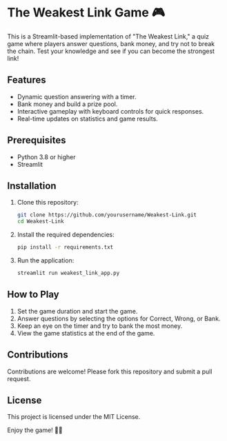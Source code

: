 
# The Weakest Link Game 🎮

This is a Streamlit-based implementation of "The Weakest Link," a quiz game where players answer questions, bank money, 
and try not to break the chain. Test your knowledge and see if you can become the strongest link!

## Features
- Dynamic question answering with a timer.
- Bank money and build a prize pool.
- Interactive gameplay with keyboard controls for quick responses.
- Real-time updates on statistics and game results.

## Prerequisites
- Python 3.8 or higher
- Streamlit

## Installation
1. Clone this repository:
   ```bash
   git clone https://github.com/yourusername/Weakest-Link.git
   cd Weakest-Link
   ```
2. Install the required dependencies:
   ```bash
   pip install -r requirements.txt
   ```
3. Run the application:
   ```bash
   streamlit run weakest_link_app.py
   ```

## How to Play
1. Set the game duration and start the game.
2. Answer questions by selecting the options for Correct, Wrong, or Bank.
3. Keep an eye on the timer and try to bank the most money.
4. View the game statistics at the end of the game.

## Contributions
Contributions are welcome! Please fork this repository and submit a pull request.

## License
This project is licensed under the MIT License.

Enjoy the game! 🔗🎉
